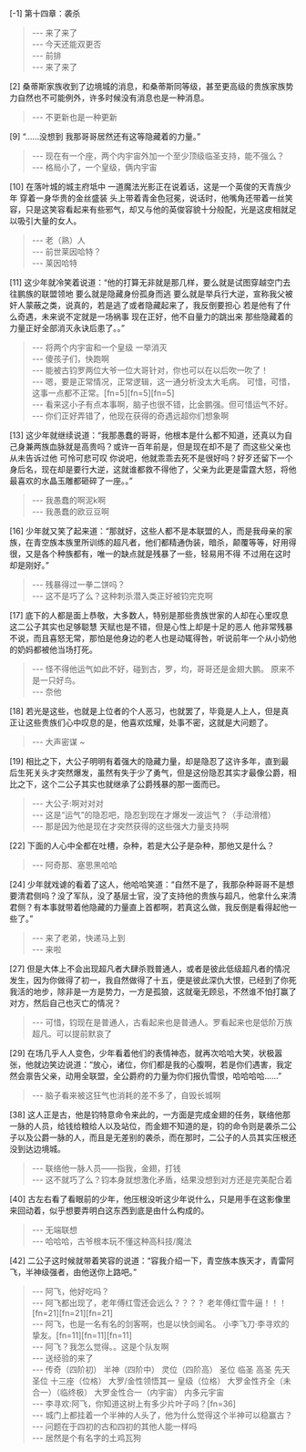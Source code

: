 
[-1] 第十四章：袭杀
>--- 来了来了<br>
>--- 今天还能双更否<br>
>--- 前排<br>
>--- 来了来了<br>

[2] 桑蒂斯家族收到了边境城的消息，和桑蒂斯同等级，甚至更高级的贵族家族势力自然也不可能例外，许多时候没有消息也是一种消息。
>--- 不更新也是一种更新<br>

[9] “……没想到 我那哥哥居然还有这等隐藏着的力量。”
>--- 现在有一个座，两个内宇宙外加一个至少顶级临圣支持，能不强么？<br>
>--- 格局小了，一个皇级，俩内宇宙<br>

[10] 在落叶城的城主府坻中 一道魔法光影正在说着话，这是一个英俊的天青族少年 穿着一身华贵的金丝盛装 头上带着青金色冠冕，说话时，他嘴角还带着一丝笑容，只是这笑容看起来有些邪气，却又与他的英俊容貌十分般配，光是这皮相就足以吸引大量的女人。
>--- 老（熟）人<br>
>--- 前世莱因哈特？<br>
>--- 莱因哈特<br>

[11] 这少年就冷笑着说道：“他的打算无非就是那几样，要么就是试图穿越空门去往鹏族的联盟领地 要么就是隐藏身份孤身而逃 要么就是举兵行大逆，宣称我父被奸人蒙蔽之类，说真的，若是逃了或者隐藏起来了，我反倒要担心 若是他有了什么奇遇，未来说不定就是一场祸事 现在正好，他不自量力的跳出来 那些隐藏着的力量正好全部消灭永诀后患了。。”
>--- 将两个内宇宙和一个皇级 一举消灭<br>
>--- 傻孩子们，快跑啊<br>
>--- 能被古钧罗两位大爷一位大哥针对，你也可以在以后吹一吹了！<br>
>--- 嗯，要是正常情况，正常逻辑，这一通分析没太大毛病。  可惜，可惜，这事一点都不正常。[fn=5][fn=5][fn=5]<br>
>--- 看来这小子有点本事啊，脑子也很不错，比金鹏强。但可惜运气不好。<br>
>--- 你们正好弄错了，他现在获得的奇遇远超你们想象啊<br>

[13] 这少年就继续说道：“我那愚蠢的哥哥，他根本是什么都不知道，还真以为自己身兼两族血脉就是高贵吗？或许一百年前是，但是现在却不是了 而这些父亲也从未告诉过他 可怜可悲可叹 你说吧，他就乖乖去死不是很好吗？好歹还留下一个身后名，现在却是要行大逆，这就谁都救不得他了，父亲为此更是雷霆大怒，将他最喜欢的水晶玉雕都砸碎了一座。。”
>--- 我愚蠢的啊泥k啊<br>
>--- 我愚蠢的欧豆豆啊<br>

[16] 少年就又笑了起来道：“那就好，这些人都不是本联盟的人，而是我母亲的家族，在青空族本族里所训练的超凡者，他们都精通伪装，暗杀，颠覆等等，好用得很，又是各个种族都有，唯一的缺点就是残暴了一些，轻易用不得 不过用在这时却是刚好。”
>--- 残暴得过一拳二饼吗？<br>
>--- 这不是巧了么？这种刺杀潜入类正好被钧完克啊<br>

[17] 底下的人都是面上恭敬，大多数人，特别是那些贵族世家的人却在心里叹息 这二公子其实也足够聪慧 天赋也是不错，但是心性上却是十足的恶人 他非常残暴不说，而且喜怒无常，那怕是他身边的老人也是动辄得咎，听说前年一个从小奶他的奶妈都被他当场打死。
>--- 怪不得他运气如此不好，碰到古，罗，均，哥哥还是金翅大鹏。  原来不是一只好鸟。<br>
>--- 奈他<br>

[18] 若光是这些，也就是上位者的个人恶习，也就罢了，毕竟是人上人，但是真正让这些贵族们心中叹息的是，他喜欢炫耀，处事不密，这就是大问题了。
>--- 大声密谋 ~<br>

[19] 相比之下，大公子明明有着强大的隐藏力量，却是隐忍了这许多年，直到最后生死关头才突然爆发，虽然有失于少了勇气，但是这份隐忍其实才最像公爵，相比之下，这个二公子其实也就继承了公爵残暴的那一面而已。
>--- 大公子:啊对对对<br>
>--- 这是“运气”的隐忍吧，隐忍到现在才爆发一波运气？（手动滑稽）<br>
>--- 那是因为他是现在才突然获得的这些强大力量支持啊<br>

[22] 下面的人心中全都在吐槽，杂种，若是大公子是杂种，那他又是什么？
>--- 阿奇那、塞思黑哈哈<br>

[24] 少年就戏谑的看着了这人，他哈哈笑道：“自然不是了，我那杂种哥哥不是想要清君侧吗？没了军队，没了基层士官，没了支持他的贵族与超凡，他拿什么来清君侧？有本事就带着他隐藏的力量直上首都啊，若真这么做，我反倒是看得起他一些了。”
>--- 来了老弟，快递马上到<br>
>--- 来啦<br>

[27] 但是大体上不会出现超凡者大肆杀戮普通人，或者是彼此低级超凡者的情况发生，因为你做得了初一，我自然做得了十五，便是彼此深仇大恨，已经到了你死我活的地步，除非是一方是势力，一方是孤狼，这就毫无顾忌，不然谁不怕打赢了对方，然后自己也灭亡的情况？
>--- 可惜，钧现在是普通人，古看起来也是普通人。罗看起来也是低阶万族超凡。可以提前默哀了<br>

[29] 在场几乎人人变色，少年看着他们的表情神态，就再次哈哈大笑，状极嚣张，他就边笑边说道：“放心，诸位，你们都是我的心腹啊，若是你们遇害，我定然会禀告父亲，动用全联盟，全公爵府的力量为你们报仇雪恨，哈哈哈哈……”
>--- 脑子看来被这狂气也消耗的差不多了，自毁长城啊<br>

[38] 这人正是古，他是钧特意命令来此的，一方面是完成金翅的任务，联络他那一脉的人员，给钱给粮给人以及站位，而金翅不知道的是，钧的命令则是袭杀二公子以及公爵一脉的人，而且是无差别的袭杀，而在那时，二公子的人员其实压根还没到达边境城。
>--- 联络他一脉人员——指我，金翅，打钱<br>
>--- 这不就巧了么？钧本身就想激化矛盾，结果没想到对方还是完美配合着<br>

[40] 古左右看了看眼前的少年，他压根没听这少年说什么，只是用手在这影像里来回动着，似乎想要弄明白这东西到底是由什么构成的。
>--- 无端联想<br>
>--- 哈哈哈，古爷根本玩不懂这种高科技/魔法<br>

[42] 二公子这时候就带着笑容的说道：“容我介绍一下，青空族本族天才，青雷阿飞，半神级强者，由他送你上路吧。”
>--- 阿飞，他好吃吗？<br>
>--- 阿飞都出现了，老年傅红雪还会远么？？？？  老年傅红雪牛逼！！！[fn=21][fn=21][fn=21]<br>
>--- 阿飞，也是一名有名的剑客啊，也是以快剑闻名。  小李飞刀·李寻欢的挚友。[fn=11][fn=11][fn=11]<br>
>--- 阿飞？我怎么觉得。。这是个队友啊<br>
>--- 送经验的来了<br>
>--- 传奇（四阶初）
半神（四阶中）
灵位（四阶高）
圣位
临圣
高圣
先天圣位
十三座（位格）
大罗/金性领悟其一
皇级（位格）
大罗金性齐全（未合一）（临终极）
大罗金性合一（内宇宙）
内多元宇宙<br>
>--- 李寻欢:阿飞，你知道这树上有多少片叶子吗？[fn=36]<br>
>--- 城门上都挂着一个半神的人头了，他为什么觉得这个半神可以稳赢古？<br>
>--- 问题在于四初的古和四初的其他人能一样吗<br>
>--- 居然是个有名字的土鸡瓦狗<br>
